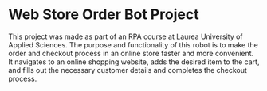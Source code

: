 # Web Store Order Bot Project

This project was made as part of an RPA course at Laurea University of Applied Sciences. 
The purpose and functionality of this robot is to make the order and checkout process in an online store faster and more convenient. It navigates to an online shopping website, adds the desired item to the cart, and fills out the necessary customer details and completes the checkout process.
